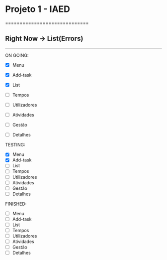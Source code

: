 # Projeto 1 - IAED

=============================

## Right Now -> List(Errors)

-----------------------------

ON GOING:

- [X] Menu
- [X] Add-task
- [X] List
- [ ] Tempos
- [ ] Utilizadores
- [ ] Atividades
- [ ] Gestão
- [ ] Detalhes


TESTING:

- [X] Menu
- [X] Add-task
- [ ] List
- [ ] Tempos
- [ ] Utilizadores
- [ ] Atividades
- [ ] Gestão
- [ ] Detalhes

FINISHED:

- [ ] Menu
- [ ] Add-task
- [ ] List
- [ ] Tempos
- [ ] Utilizadores
- [ ] Atividades
- [ ] Gestão
- [ ] Detalhes
